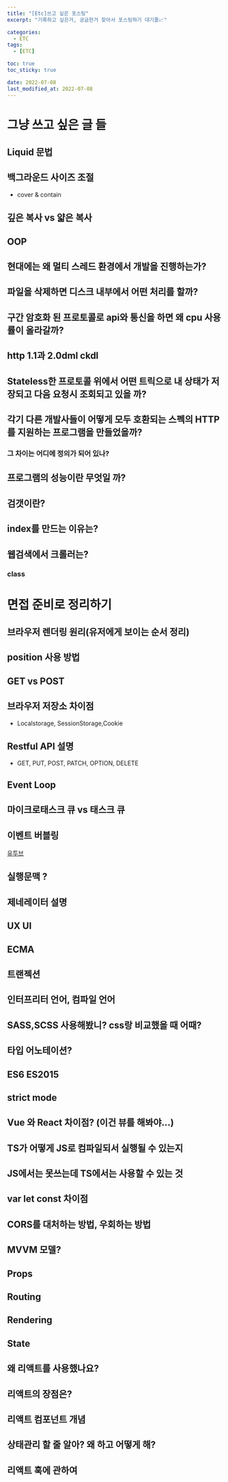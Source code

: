 ```yaml
---
title: "[Etc]쓰고 싶은 포스팅"
excerpt: "기록하고 싶은거, 궁금한거 찾아서 포스팅하기 대기줄📈"

categories:
  - ETC
tags:
  - [ETC]

toc: true
toc_sticky: true

date: 2022-07-08
last_modified_at: 2022-07-08
---
```


# 그냥 쓰고 싶은 글 들

## Liquid 문법

## 백그라운드 사이즈 조절

- cover & contain

## 깊은 복사 vs 얇은 복사

## OOP

## 현대에는 왜 멀티 스레드 환경에서 개발을 진행하는가?

## 파일을 삭제하면 디스크 내부에서 어떤 처리를 할까?

## 구간 암호화 된 프로토콜로 api와 통신을 하면 왜 cpu 사용률이 올라갈까?

## http 1.1과 2.0dml ckdl

## Stateless한 프로토콜 위에서 어떤 트릭으로 내 상태가 저장되고 다음 요청시 조회되고 있을 까?

## 각기 다른 개발사들이 어떻게 모두 호환되는 스펙의 HTTP를 지원하는 프로그램을 만들었을까?

### 그 차이는 어디에 정의가 되어 있나?

## 프로그램의 성능이란 무엇일 까?

## 검갯이란?

## index를 만드는 이유는?

## 웹검색에서 크롤러는?

### class

# 면접 준비로 정리하기

## 브라우저 렌더링 원리(유저에게 보이는 순서 정리)

## position 사용 방법

## GET vs POST

## 브라우저 저장소 차이점

- Localstorage, SessionStorage,Cookie

## Restful API 설명

- GET, PUT, POST, PATCH, OPTION, DELETE

## Event Loop

## 마이크로태스크 큐 vs 태스크 큐

## 이벤트 버블링

[유투브](https://youtu.be/8aGhZQkoFbQ)

## 실행문맥 ?

## 제네레이터 설명

## UX UI

## ECMA

## 트랜젝션

## 인터프리터 언어, 컴파일 언어

## SASS,SCSS 사용해봤니? css랑 비교했을 때 어때?

## 타입 어노테이션?

## ES6 ES2015

## strict mode

## Vue 와 React 차이점? (이건 뷰를 해봐야...)

## TS가 어떻게 JS로 컴파일되서 실행될 수 있는지

## JS에서는 못쓰는데 TS에서는 사용할 수 있는 것

## var let const 차이점

## CORS를 대처하는 방법, 우회하는 방법

## MVVM 모델?

## Props

## Routing

## Rendering

## State

## 왜 리액트를 사용했나요?

## 리액트의 장점은?

## 리액트 컴포넌트 개념

## 상태관리 할 줄 알아? 왜 하고 어떻게 해?

## 리액트 훅에 관하여
